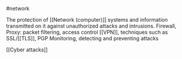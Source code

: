 #network 

The protection of [[Network (computer)]] systems and information transmitted on it against unauthorized attacks and intrusions.
	Firewall, Proxy: packet filtering, access control
	[[VPN]], techniques such as SSL/[[TLS]], PGP
	Monitoring, detecting and preventing attacks

[[Cyber attacks]]
